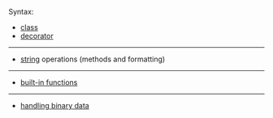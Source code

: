 
Syntax:
- <a href="class.md">class</a>
- <a href="decorator.md">decorator</a>

<hr>

- <a href="string.md">string</a> operations (methods and formatting)

<hr>

- <a href="built-in-functions.md">built-in functions</a>

<hr>

- <a href="struct.md">handling binary data</a>
